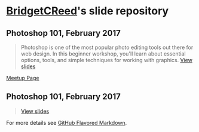 # [BridgetCReed](https://github.com/BridgetCReed)'s slide repository


## Photoshop 101, February 2017
> Photoshop is one of the most popular photo editing tools out there for web design. In this beginner workshop, you'll learn about essential options, tools, and simple techniques for working with graphics. [View slides](https://bridgetcreed.github.io/gdiphilly-photoshop101-feb2017)

[Meetup Page](https://www.meetup.com/Girl-Develop-It-Philadelphia/events/237414062)


## Photoshop 101, February 2017

> [View slides](https://bridgetcreed.github.io/gdiphilly-photoshop101-feb2017)

For more details see [GitHub Flavored Markdown](https://guides.github.com/features/mastering-markdown/).
